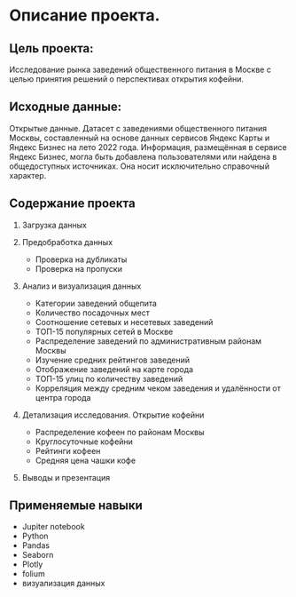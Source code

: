 # Описание проекта.

## Цель проекта:
Исследование рынка заведений общественного питания в Москве с целью принятия решений о перспективах открытия кофейни.

## Исходные данные: 
Открытые данные. Датасет с заведениями общественного питания Москвы, составленный на основе данных сервисов Яндекс Карты и Яндекс Бизнес на лето 2022 года. Информация, размещённая в сервисе Яндекс Бизнес, могла быть добавлена пользователями или найдена в общедоступных источниках. Она носит исключительно справочный характер.

## Содержание проекта
1. Загрузка данных
2. Предобработка данных      
    - Проверка на дубликаты
    - Проверка на пропуски 
     
    
3. Анализ и визуализация данных  
    - Категории заведений общепита
    - Количество посадочных мест
    - Соотношение сетевых и несетевых заведений
    - ТОП-15 популярных сетей в Москве
    - Распределение заведений по административным районам Москвы
    - Изучение средних рейтингов заведений
    - Отображение заведений на карте города
    - ТОП-15 улиц по количеству заведений
   - Корреляция между средним чеком заведения и удалённости от центра города
4. Детализация исследования. Открытие кофейни
    - Распределение кофеен по районам Москвы
    - Круглосуточные кофейни
    - Рейтинги кофеен
    - Средняя цена чашки кофе
5. Выводы и презентация

## Применяемые навыки

- Jupiter notebook
- Python
- Pandas
- Seaborn
- Plotly
- folium
- визуализация данных
